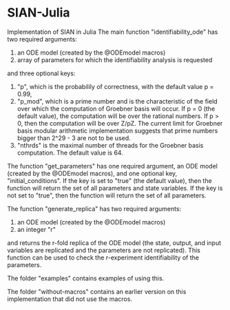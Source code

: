 # SIAN-Julia
Implementation of SIAN in Julia
The main function "identifiability_ode" has two required arguments:

1) an ODE model (created by the @ODEmodel macros)
2) array of parameters for which the identifiability analysis is requested

and three optional keys:

1) "p", which is the probabilily of correctness, with the default value p = 0.99, 
2) "p_mod", which is a prime number and is the characteristic of the field over which the computation of Groebner basis will occur. If p = 0 (the default value), the computation will be over the rational numbers. If p > 0, then the computation will be over Z/pZ. The current limit for Groebner basis modular arithmetic implementation suggests that prime numbers bigger than 2^29 - 3 are not to be used.
3) "nthrds" is the maximal number of threads for the Groebner basis computation. The default value is 64.

The function "get_parameters" has one required argument, an ODE model (created by the @ODEmodel macros), and one optional key, "initial_conditions". If the key is set to "true" (the default value), then the function will return the set of all parameters and state variables. If the key is not set to "true", then the function will return the set of all parameters.

The function "generate_replica" has two required arguments:

1) an ODE model (created by the @ODEmodel macros)
2) an integer "r"

and returns the r-fold replica of the ODE model (the state, output, and input variables are replicated and the parameters are not replicated). This function can be used to check the r-experiment identifiability of the parameters.

The folder "examples" contains examples of using this.

The folder "without-macros" contains an earlier version on this implementation that did not use the macros.

